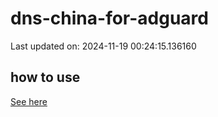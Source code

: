 # dns-china-for-adguard

Last updated on: 2024-11-19 00:24:15.136160

## how to use

[See here](https://github.com/AdguardTeam/AdGuardHome/wiki/Configuration#upstreams-from-file)